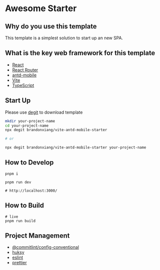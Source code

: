 # Awesome Starter

## Why do you use this template

This template is a simplest solution to start up an new SPA.

## What is the key web framework for this template

- [React](https://react.dev/)
- [React Router](https://reactrouter.com/en/main)
- [antd-mobile](https://mobile.ant.design/)
- [Vite](https://vitejs.dev/)
- [TypeScript](https://www.typescriptlang.org/)

## Start Up

Please use [degit](https://github.com/Rich-Harris/degit) to download template

```bash
mkdir your-project-name
cd your-project-name
npx degit brandonxiang/vite-antd-mobile-starter

# or

npx degit brandonxiang/vite-antd-mobile-starter your-project-name
```

## How to Develop

```shell
pnpm i
```

```shell
pnpm run dev

# http://localhost:3000/
```

## How to Build

```shell
# live
pnpm run build
```

## Project Management

- [@commitlint/config-conventional](https://github.com/conventional-changelog/commitlint/tree/master/%40commitlint/config-conventional#rules)
- [huksy](https://typicode.github.io/husky/)
- [eslint](https://eslint.nodejs.cn/)
- [prettier](https://prettier.io/)
